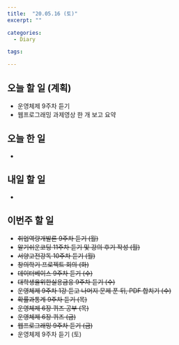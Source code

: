 ```yaml
---
title:  "20.05.16 (토)"
excerpt: ""

categories:
  - Diary

tags:

---
```


## 오늘 할 일 (계획)

- 운영체제 9주차 듣기
- 웹프로그래밍 과제영상 한 개 보고 요약


## 오늘 한 일

- 


## 내일 할 일

- 

## 이번주 할 일

- ~~취업역량개발론 9주차 듣기 (월)~~
- ~~알기쉬운코딩 11주차 듣기 및 강의 후기 작성 (월)~~
- ~~서양고전강독 10주차 듣기 (월)~~
- ~~창의학기 프로젝트 회의 (화)~~
- ~~데이터베이스 9주차 듣기 (수)~~
- ~~대학생을위한실용금융 9주차 듣기 (수)~~
- ~~운영체제 9주차 1강 듣고 나머지 문제 푼 뒤, PDF 합치기 (수)~~
- ~~확률과통계 9주차 듣기 (목)~~
- ~~운영체제 6장 퀴즈 공부 (목)~~
- ~~운영체제 6장 퀴즈 (금)~~
- ~~웹프로그래밍 9주차 듣기 (금)~~
- 운영체제 9주차 듣기 (토)
